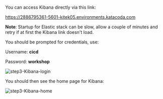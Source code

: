You can access Kibana directly via this link:

https://2886795361-5601-kitek05.environments.katacoda.com

**Note**: Startup for Elastic stack can be slow, allow a couple of minutes and retry if at first the Kibana link doesn't load. 

You should be prompted for credentials, use:

Username: **cicd**

Password: **workshop**

![step3-Kibana-login](/manuelpais/courses/treating-your-pipeline-as-a-product/04-minimize-time-to-repair/assets/step3-Kibana-login-small.png)

You should then see the home page for Kibana:

![step3-Kibana-home](/manuelpais/courses/treating-your-pipeline-as-a-product/04-minimize-time-to-repair/assets/step3-Kibana-home.png)
